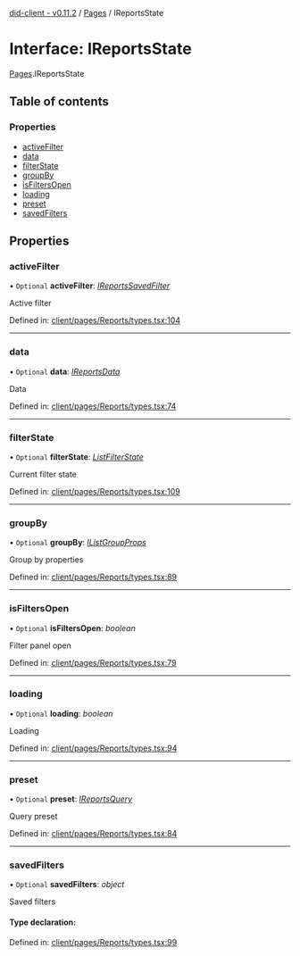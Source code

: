 [did-client - v0.11.2](../README.md) / [Pages](../modules/pages.md) / IReportsState

# Interface: IReportsState

[Pages](../modules/pages.md).IReportsState

## Table of contents

### Properties

- [activeFilter](pages.ireportsstate.md#activefilter)
- [data](pages.ireportsstate.md#data)
- [filterState](pages.ireportsstate.md#filterstate)
- [groupBy](pages.ireportsstate.md#groupby)
- [isFiltersOpen](pages.ireportsstate.md#isfiltersopen)
- [loading](pages.ireportsstate.md#loading)
- [preset](pages.ireportsstate.md#preset)
- [savedFilters](pages.ireportsstate.md#savedfilters)

## Properties

### activeFilter

• `Optional` **activeFilter**: [*IReportsSavedFilter*](pages.ireportssavedfilter.md)

Active filter

Defined in: [client/pages/Reports/types.tsx:104](https://github.com/Puzzlepart/did/blob/dev/client/pages/Reports/types.tsx#L104)

___

### data

• `Optional` **data**: [*IReportsData*](pages.ireportsdata.md)

Data

Defined in: [client/pages/Reports/types.tsx:74](https://github.com/Puzzlepart/did/blob/dev/client/pages/Reports/types.tsx#L74)

___

### filterState

• `Optional` **filterState**: [*ListFilterState*](../modules/components.md#listfilterstate)

Current filter state

Defined in: [client/pages/Reports/types.tsx:109](https://github.com/Puzzlepart/did/blob/dev/client/pages/Reports/types.tsx#L109)

___

### groupBy

• `Optional` **groupBy**: [*IListGroupProps*](components.ilistgroupprops.md)

Group by properties

Defined in: [client/pages/Reports/types.tsx:89](https://github.com/Puzzlepart/did/blob/dev/client/pages/Reports/types.tsx#L89)

___

### isFiltersOpen

• `Optional` **isFiltersOpen**: *boolean*

Filter panel open

Defined in: [client/pages/Reports/types.tsx:79](https://github.com/Puzzlepart/did/blob/dev/client/pages/Reports/types.tsx#L79)

___

### loading

• `Optional` **loading**: *boolean*

Loading

Defined in: [client/pages/Reports/types.tsx:94](https://github.com/Puzzlepart/did/blob/dev/client/pages/Reports/types.tsx#L94)

___

### preset

• `Optional` **preset**: [*IReportsQuery*](pages.ireportsquery.md)

Query preset

Defined in: [client/pages/Reports/types.tsx:84](https://github.com/Puzzlepart/did/blob/dev/client/pages/Reports/types.tsx#L84)

___

### savedFilters

• `Optional` **savedFilters**: *object*

Saved filters

#### Type declaration:

Defined in: [client/pages/Reports/types.tsx:99](https://github.com/Puzzlepart/did/blob/dev/client/pages/Reports/types.tsx#L99)
